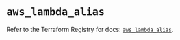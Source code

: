 # `aws_lambda_alias`

Refer to the Terraform Registry for docs: [`aws_lambda_alias`](https://registry.terraform.io/providers/hashicorp/aws/6.5.0/docs/resources/lambda_alias).
